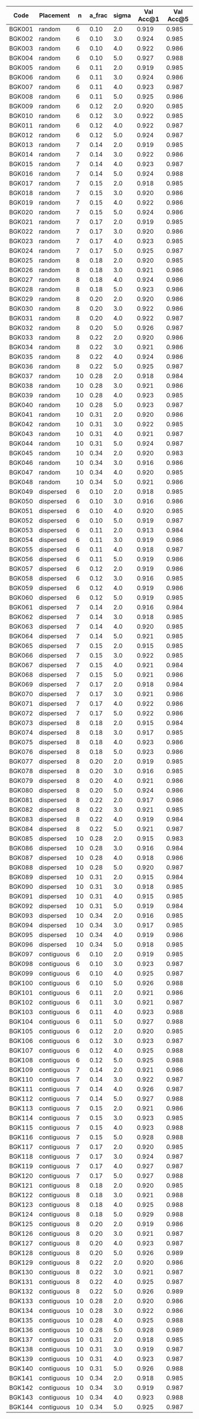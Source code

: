 | Code | Placement | n | a_frac | sigma | Val Acc@1 | Val Acc@5 |
|------|-----------|---|--------|-------|-----------|-----------|
| BGK001 | random | 6 | 0.10 | 2.0 | 0.919 | 0.985 |
| BGK002 | random | 6 | 0.10 | 3.0 | 0.924 | 0.985 |
| BGK003 | random | 6 | 0.10 | 4.0 | 0.922 | 0.986 |
| BGK004 | random | 6 | 0.10 | 5.0 | 0.927 | 0.988 |
| BGK005 | random | 6 | 0.11 | 2.0 | 0.919 | 0.985 |
| BGK006 | random | 6 | 0.11 | 3.0 | 0.924 | 0.986 |
| BGK007 | random | 6 | 0.11 | 4.0 | 0.923 | 0.987 |
| BGK008 | random | 6 | 0.11 | 5.0 | 0.925 | 0.986 |
| BGK009 | random | 6 | 0.12 | 2.0 | 0.920 | 0.985 |
| BGK010 | random | 6 | 0.12 | 3.0 | 0.922 | 0.985 |
| BGK011 | random | 6 | 0.12 | 4.0 | 0.922 | 0.987 |
| BGK012 | random | 6 | 0.12 | 5.0 | 0.924 | 0.987 |
| BGK013 | random | 7 | 0.14 | 2.0 | 0.919 | 0.985 |
| BGK014 | random | 7 | 0.14 | 3.0 | 0.922 | 0.986 |
| BGK015 | random | 7 | 0.14 | 4.0 | 0.923 | 0.987 |
| BGK016 | random | 7 | 0.14 | 5.0 | 0.924 | 0.988 |
| BGK017 | random | 7 | 0.15 | 2.0 | 0.918 | 0.985 |
| BGK018 | random | 7 | 0.15 | 3.0 | 0.920 | 0.986 |
| BGK019 | random | 7 | 0.15 | 4.0 | 0.922 | 0.986 |
| BGK020 | random | 7 | 0.15 | 5.0 | 0.924 | 0.986 |
| BGK021 | random | 7 | 0.17 | 2.0 | 0.919 | 0.985 |
| BGK022 | random | 7 | 0.17 | 3.0 | 0.920 | 0.986 |
| BGK023 | random | 7 | 0.17 | 4.0 | 0.923 | 0.985 |
| BGK024 | random | 7 | 0.17 | 5.0 | 0.925 | 0.987 |
| BGK025 | random | 8 | 0.18 | 2.0 | 0.920 | 0.985 |
| BGK026 | random | 8 | 0.18 | 3.0 | 0.921 | 0.986 |
| BGK027 | random | 8 | 0.18 | 4.0 | 0.924 | 0.986 |
| BGK028 | random | 8 | 0.18 | 5.0 | 0.923 | 0.986 |
| BGK029 | random | 8 | 0.20 | 2.0 | 0.920 | 0.986 |
| BGK030 | random | 8 | 0.20 | 3.0 | 0.922 | 0.986 |
| BGK031 | random | 8 | 0.20 | 4.0 | 0.922 | 0.987 |
| BGK032 | random | 8 | 0.20 | 5.0 | 0.926 | 0.987 |
| BGK033 | random | 8 | 0.22 | 2.0 | 0.920 | 0.986 |
| BGK034 | random | 8 | 0.22 | 3.0 | 0.921 | 0.986 |
| BGK035 | random | 8 | 0.22 | 4.0 | 0.924 | 0.986 |
| BGK036 | random | 8 | 0.22 | 5.0 | 0.925 | 0.987 |
| BGK037 | random | 10 | 0.28 | 2.0 | 0.918 | 0.984 |
| BGK038 | random | 10 | 0.28 | 3.0 | 0.921 | 0.986 |
| BGK039 | random | 10 | 0.28 | 4.0 | 0.923 | 0.985 |
| BGK040 | random | 10 | 0.28 | 5.0 | 0.923 | 0.987 |
| BGK041 | random | 10 | 0.31 | 2.0 | 0.920 | 0.986 |
| BGK042 | random | 10 | 0.31 | 3.0 | 0.922 | 0.985 |
| BGK043 | random | 10 | 0.31 | 4.0 | 0.921 | 0.987 |
| BGK044 | random | 10 | 0.31 | 5.0 | 0.924 | 0.987 |
| BGK045 | random | 10 | 0.34 | 2.0 | 0.920 | 0.983 |
| BGK046 | random | 10 | 0.34 | 3.0 | 0.916 | 0.986 |
| BGK047 | random | 10 | 0.34 | 4.0 | 0.920 | 0.985 |
| BGK048 | random | 10 | 0.34 | 5.0 | 0.921 | 0.986 |
| BGK049 | dispersed | 6 | 0.10 | 2.0 | 0.918 | 0.985 |
| BGK050 | dispersed | 6 | 0.10 | 3.0 | 0.916 | 0.986 |
| BGK051 | dispersed | 6 | 0.10 | 4.0 | 0.920 | 0.985 |
| BGK052 | dispersed | 6 | 0.10 | 5.0 | 0.919 | 0.987 |
| BGK053 | dispersed | 6 | 0.11 | 2.0 | 0.913 | 0.984 |
| BGK054 | dispersed | 6 | 0.11 | 3.0 | 0.919 | 0.986 |
| BGK055 | dispersed | 6 | 0.11 | 4.0 | 0.918 | 0.987 |
| BGK056 | dispersed | 6 | 0.11 | 5.0 | 0.919 | 0.986 |
| BGK057 | dispersed | 6 | 0.12 | 2.0 | 0.919 | 0.986 |
| BGK058 | dispersed | 6 | 0.12 | 3.0 | 0.916 | 0.985 |
| BGK059 | dispersed | 6 | 0.12 | 4.0 | 0.919 | 0.986 |
| BGK060 | dispersed | 6 | 0.12 | 5.0 | 0.919 | 0.985 |
| BGK061 | dispersed | 7 | 0.14 | 2.0 | 0.916 | 0.984 |
| BGK062 | dispersed | 7 | 0.14 | 3.0 | 0.918 | 0.985 |
| BGK063 | dispersed | 7 | 0.14 | 4.0 | 0.920 | 0.985 |
| BGK064 | dispersed | 7 | 0.14 | 5.0 | 0.921 | 0.985 |
| BGK065 | dispersed | 7 | 0.15 | 2.0 | 0.915 | 0.985 |
| BGK066 | dispersed | 7 | 0.15 | 3.0 | 0.922 | 0.985 |
| BGK067 | dispersed | 7 | 0.15 | 4.0 | 0.921 | 0.984 |
| BGK068 | dispersed | 7 | 0.15 | 5.0 | 0.921 | 0.986 |
| BGK069 | dispersed | 7 | 0.17 | 2.0 | 0.918 | 0.984 |
| BGK070 | dispersed | 7 | 0.17 | 3.0 | 0.921 | 0.986 |
| BGK071 | dispersed | 7 | 0.17 | 4.0 | 0.922 | 0.986 |
| BGK072 | dispersed | 7 | 0.17 | 5.0 | 0.922 | 0.986 |
| BGK073 | dispersed | 8 | 0.18 | 2.0 | 0.915 | 0.984 |
| BGK074 | dispersed | 8 | 0.18 | 3.0 | 0.917 | 0.985 |
| BGK075 | dispersed | 8 | 0.18 | 4.0 | 0.923 | 0.986 |
| BGK076 | dispersed | 8 | 0.18 | 5.0 | 0.923 | 0.986 |
| BGK077 | dispersed | 8 | 0.20 | 2.0 | 0.919 | 0.985 |
| BGK078 | dispersed | 8 | 0.20 | 3.0 | 0.916 | 0.985 |
| BGK079 | dispersed | 8 | 0.20 | 4.0 | 0.921 | 0.986 |
| BGK080 | dispersed | 8 | 0.20 | 5.0 | 0.924 | 0.986 |
| BGK081 | dispersed | 8 | 0.22 | 2.0 | 0.917 | 0.986 |
| BGK082 | dispersed | 8 | 0.22 | 3.0 | 0.921 | 0.985 |
| BGK083 | dispersed | 8 | 0.22 | 4.0 | 0.919 | 0.984 |
| BGK084 | dispersed | 8 | 0.22 | 5.0 | 0.921 | 0.987 |
| BGK085 | dispersed | 10 | 0.28 | 2.0 | 0.915 | 0.983 |
| BGK086 | dispersed | 10 | 0.28 | 3.0 | 0.916 | 0.984 |
| BGK087 | dispersed | 10 | 0.28 | 4.0 | 0.918 | 0.986 |
| BGK088 | dispersed | 10 | 0.28 | 5.0 | 0.920 | 0.987 |
| BGK089 | dispersed | 10 | 0.31 | 2.0 | 0.915 | 0.984 |
| BGK090 | dispersed | 10 | 0.31 | 3.0 | 0.918 | 0.985 |
| BGK091 | dispersed | 10 | 0.31 | 4.0 | 0.915 | 0.985 |
| BGK092 | dispersed | 10 | 0.31 | 5.0 | 0.919 | 0.984 |
| BGK093 | dispersed | 10 | 0.34 | 2.0 | 0.916 | 0.985 |
| BGK094 | dispersed | 10 | 0.34 | 3.0 | 0.917 | 0.985 |
| BGK095 | dispersed | 10 | 0.34 | 4.0 | 0.919 | 0.986 |
| BGK096 | dispersed | 10 | 0.34 | 5.0 | 0.918 | 0.985 |
| BGK097 | contiguous | 6 | 0.10 | 2.0 | 0.919 | 0.985 |
| BGK098 | contiguous | 6 | 0.10 | 3.0 | 0.923 | 0.987 |
| BGK099 | contiguous | 6 | 0.10 | 4.0 | 0.925 | 0.987 |
| BGK100 | contiguous | 6 | 0.10 | 5.0 | 0.926 | 0.988 |
| BGK101 | contiguous | 6 | 0.11 | 2.0 | 0.921 | 0.986 |
| BGK102 | contiguous | 6 | 0.11 | 3.0 | 0.921 | 0.987 |
| BGK103 | contiguous | 6 | 0.11 | 4.0 | 0.923 | 0.988 |
| BGK104 | contiguous | 6 | 0.11 | 5.0 | 0.927 | 0.988 |
| BGK105 | contiguous | 6 | 0.12 | 2.0 | 0.920 | 0.985 |
| BGK106 | contiguous | 6 | 0.12 | 3.0 | 0.923 | 0.987 |
| BGK107 | contiguous | 6 | 0.12 | 4.0 | 0.925 | 0.988 |
| BGK108 | contiguous | 6 | 0.12 | 5.0 | 0.925 | 0.988 |
| BGK109 | contiguous | 7 | 0.14 | 2.0 | 0.921 | 0.986 |
| BGK110 | contiguous | 7 | 0.14 | 3.0 | 0.922 | 0.987 |
| BGK111 | contiguous | 7 | 0.14 | 4.0 | 0.926 | 0.987 |
| BGK112 | contiguous | 7 | 0.14 | 5.0 | 0.927 | 0.988 |
| BGK113 | contiguous | 7 | 0.15 | 2.0 | 0.921 | 0.986 |
| BGK114 | contiguous | 7 | 0.15 | 3.0 | 0.923 | 0.985 |
| BGK115 | contiguous | 7 | 0.15 | 4.0 | 0.923 | 0.988 |
| BGK116 | contiguous | 7 | 0.15 | 5.0 | 0.928 | 0.988 |
| BGK117 | contiguous | 7 | 0.17 | 2.0 | 0.920 | 0.985 |
| BGK118 | contiguous | 7 | 0.17 | 3.0 | 0.924 | 0.987 |
| BGK119 | contiguous | 7 | 0.17 | 4.0 | 0.927 | 0.987 |
| BGK120 | contiguous | 7 | 0.17 | 5.0 | 0.927 | 0.988 |
| BGK121 | contiguous | 8 | 0.18 | 2.0 | 0.920 | 0.985 |
| BGK122 | contiguous | 8 | 0.18 | 3.0 | 0.921 | 0.988 |
| BGK123 | contiguous | 8 | 0.18 | 4.0 | 0.925 | 0.988 |
| BGK124 | contiguous | 8 | 0.18 | 5.0 | 0.929 | 0.988 |
| BGK125 | contiguous | 8 | 0.20 | 2.0 | 0.919 | 0.986 |
| BGK126 | contiguous | 8 | 0.20 | 3.0 | 0.921 | 0.987 |
| BGK127 | contiguous | 8 | 0.20 | 4.0 | 0.923 | 0.987 |
| BGK128 | contiguous | 8 | 0.20 | 5.0 | 0.926 | 0.989 |
| BGK129 | contiguous | 8 | 0.22 | 2.0 | 0.920 | 0.986 |
| BGK130 | contiguous | 8 | 0.22 | 3.0 | 0.921 | 0.987 |
| BGK131 | contiguous | 8 | 0.22 | 4.0 | 0.925 | 0.987 |
| BGK132 | contiguous | 8 | 0.22 | 5.0 | 0.926 | 0.989 |
| BGK133 | contiguous | 10 | 0.28 | 2.0 | 0.920 | 0.986 |
| BGK134 | contiguous | 10 | 0.28 | 3.0 | 0.922 | 0.986 |
| BGK135 | contiguous | 10 | 0.28 | 4.0 | 0.925 | 0.988 |
| BGK136 | contiguous | 10 | 0.28 | 5.0 | 0.928 | 0.989 |
| BGK137 | contiguous | 10 | 0.31 | 2.0 | 0.918 | 0.985 |
| BGK138 | contiguous | 10 | 0.31 | 3.0 | 0.919 | 0.987 |
| BGK139 | contiguous | 10 | 0.31 | 4.0 | 0.923 | 0.987 |
| BGK140 | contiguous | 10 | 0.31 | 5.0 | 0.926 | 0.988 |
| BGK141 | contiguous | 10 | 0.34 | 2.0 | 0.918 | 0.985 |
| BGK142 | contiguous | 10 | 0.34 | 3.0 | 0.919 | 0.987 |
| BGK143 | contiguous | 10 | 0.34 | 4.0 | 0.923 | 0.988 |
| BGK144 | contiguous | 10 | 0.34 | 5.0 | 0.925 | 0.987 |
